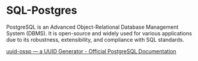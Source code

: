 # SQL-Postgres
 PostgreSQL is an Advanced Object-Relational Database Management System (DBMS). It is open-source and widely used for various applications due to its robustness, extensibility, and compliance with SQL standards.

[uuid-ossp — a UUID Generator - Official PostgreSQL Documentation](https://www.postgresql.org/docs/current/uuid-ossp.html)
